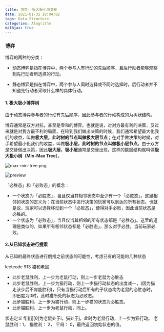```yaml
---
title: 博弈--极大极小博弈树
date: 2021-01-31 18:04:02
tags: Data Structure
categories: Alogrithm
mathjax: true
---
```


### 博弈

博弈的两种的分类：

+ 动态博弈是指在博弈中，两个参与人有行动的先后顺序，且后行动者能够观察到先行动者所选择的行动。

+ 静态博弈是指在博弈中，两个参与人同时选择或不同时选择时，后行动者并不知道先行动者采取什么样的具体行动。

#### 1. 极大极小博弈树

​		由于动态博弈参与者的行动有先后顺序，因此参与者的行动构成的为树状结构。

​		博弈通常是双方对抗，甚至是零和的博弈。也就是说，对对方最有利的决策，反过来就是对我方最不利的局面。在轮到我们做出决策的时候，我们通常希望最大化我们的收益，叫做**极大层，**此时树的节点叫做**极大层节点**；在对手做决策的时候，对手希望最小化我们的收益，叫做**极小层，**此时树的节点叫做**极小层节点**。由于双方是交替做出决策，因此**极大层、极小层**通常是交替出现，这样的数据结构就叫做**极大极小树（Min-Max Tree）**。

![max-min-tree.png](https://i.loli.net/2021/01/31/vz42OSdexlP86EZ.jpg)

![preview](C:\Users\sty\AppData\Roaming\Typora\typora-user-images\max-min-tree.png)

「必胜态」和「必败态」的概念：

+ 一个状态为「必胜态」，当且仅当其相邻状态中至少有一个「必败态」。这里相邻的状态的定义为：在当前状态中进行决策的玩家可以到达的所有状态。也就是说，玩家可以选择移动到一个「必败态」，使得对手必败，因此当前状态是必胜的。
+ 一个状态为「必败态」，当且仅当其相邻的所有状态都是「必胜态」。这里的道理是类似的，如果所有相邻状态都是「必胜态」，那么对手必胜，当前玩家必败。

#### 2.从已知状态进行搜索

从已知的最终状态进行倒推之前状态的可能性，考虑已有的可能的几种状态

leetcode 913 猫和老鼠

+ 此步老鼠胜利，上一步为老鼠行动，则上一步老鼠为必胜态
+ 此步老鼠胜利，上一步为猫行动，则上一步猫行动状态的出度减一，(因为猫走该步后不肯能胜利)，只有当猫行动后所有的子状态均为老鼠的必胜态时，即出度为0时，此时猫所处的状态为必败态。
+ 此步猫胜利，上一步为猫行动，则上一步猫的状态为必胜态。
+ 此步猫胜利，上一步为老鼠行动，同上。

状态定义 f\[i]\[j][0]为老鼠处于i，猫处于j，此时为老鼠行动，上一步为猫行动。 老鼠胜利：1， 猫胜利： 2， 平局： 0，最终返回初始状态的值。

